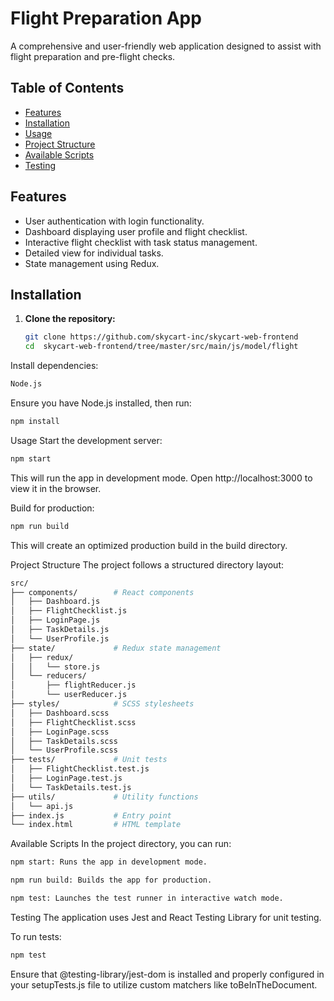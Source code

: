 # Flight Preparation App

A comprehensive and user-friendly web application designed to assist with flight preparation and pre-flight checks.

## Table of Contents

- [Features](#features)
- [Installation](#installation)
- [Usage](#usage)
- [Project Structure](#project-structure)
- [Available Scripts](#available-scripts)
- [Testing](#testing)

## Features

- User authentication with login functionality.
- Dashboard displaying user profile and flight checklist.
- Interactive flight checklist with task status management.
- Detailed view for individual tasks.
- State management using Redux.

## Installation

1. **Clone the repository:**

   ```bash
   git clone https://github.com/skycart-inc/skycart-web-frontend
   cd  skycart-web-frontend/tree/master/src/main/js/model/flight
   ```
Install dependencies:
```bash
Node.js
```
Ensure you have Node.js installed, then run:

```bash
npm install
```
Usage
Start the development server:

```bash
npm start
```
This will run the app in development mode. Open http://localhost:3000 to view it in the browser.

Build for production:

```bash
npm run build
```
This will create an optimized production build in the build directory.

Project Structure
The project follows a structured directory layout:

```bash
src/
├── components/        # React components
│   ├── Dashboard.js
│   ├── FlightChecklist.js
│   ├── LoginPage.js
│   ├── TaskDetails.js
│   └── UserProfile.js
├── state/             # Redux state management
│   ├── redux/
│   │   └── store.js
│   └── reducers/
│       ├── flightReducer.js
│       └── userReducer.js
├── styles/            # SCSS stylesheets
│   ├── Dashboard.scss
│   ├── FlightChecklist.scss
│   ├── LoginPage.scss
│   ├── TaskDetails.scss
│   └── UserProfile.scss
├── tests/             # Unit tests
│   ├── FlightChecklist.test.js
│   ├── LoginPage.test.js
│   └── TaskDetails.test.js
├── utils/             # Utility functions
│   └── api.js
├── index.js           # Entry point
└── index.html         # HTML template
```
Available Scripts
In the project directory, you can run:
```bash
npm start: Runs the app in development mode.
```
```bash
npm run build: Builds the app for production.
```
```bash
npm test: Launches the test runner in interactive watch mode.
```
Testing
The application uses Jest and React Testing Library for unit testing.

To run tests:

```bash
npm test
```
Ensure that @testing-library/jest-dom is installed and properly configured in your setupTests.js file to utilize custom matchers like toBeInTheDocument.